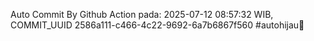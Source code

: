 Auto Commit By Github Action pada: 2025-07-12 08:57:32 WIB, COMMIT_UUID 2586a111-c466-4c22-9692-6a7b6867f560 #autohijau🗿

